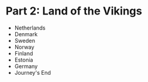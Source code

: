 # Part 2: Land of the Vikings

* Netherlands
* Denmark
* Sweden
* Norway
* Finland
* Estonia
* Germany
* Journey's End
